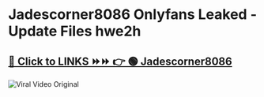
 # Jadescorner8086 Onlyfans Leaked - Update Files hwe2h

## <h2><a href="https://clipsfans.com/Jadescorner8086&ref=git">🔗 Click to LINKS ⏩⏩ 👉 🟢 Jadescorner8086 </a></h2>

<a href="https://clipsfans.com/Jadescorner8086&ref=git" rel="nofollow" data-target="animated-image.originalLink"><img src="https://i.ibb.co.com/xMMVF88/686577567.gif" alt="Viral Video Original" style="max-width: 100%; display: inline-block;" data-target="animated-image.originalImage"></a>

